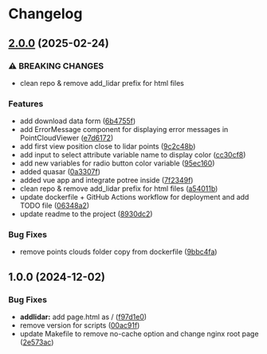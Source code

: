 # Changelog

## [2.0.0](https://github.com/EPFL-ENAC/AddLidar-Potree/compare/v1.0.0...v2.0.0) (2025-02-24)


### ⚠ BREAKING CHANGES

* clean repo & remove add_lidar prefix for html files

### Features

* add download data form ([6b4755f](https://github.com/EPFL-ENAC/AddLidar-Potree/commit/6b4755f69878d42a430374fd0ec4255392ae35a5))
* add ErrorMessage component for displaying error messages in PointCloudViewer ([e7d6172](https://github.com/EPFL-ENAC/AddLidar-Potree/commit/e7d6172540d4611976cfd64d569e98f7a582d947))
* add first view position close to lidar points ([9c2c48b](https://github.com/EPFL-ENAC/AddLidar-Potree/commit/9c2c48b9e7a9ef3861f4f6102197f699517beb18))
* add input to select attribute variable name to display color ([cc30cf8](https://github.com/EPFL-ENAC/AddLidar-Potree/commit/cc30cf8f121853980240d459623e7ae433ddeaba))
* add new variables for radio button color variable ([95ec160](https://github.com/EPFL-ENAC/AddLidar-Potree/commit/95ec160b599965ab245b631716bf56ca6f3321a8))
* added quasar ([0a3307f](https://github.com/EPFL-ENAC/AddLidar-Potree/commit/0a3307f902e6f4960bc1573b2619755bd7745113))
* added vue app and integrate potree inside ([7f2349f](https://github.com/EPFL-ENAC/AddLidar-Potree/commit/7f2349f6765200958bda922cd4600057f95d56b6))
* clean repo & remove add_lidar prefix for html files ([a54011b](https://github.com/EPFL-ENAC/AddLidar-Potree/commit/a54011bd404094aaf4265765ad0c0bbc56d95955))
* update dockerfile + GitHub Actions workflow for deployment and add TODO file ([06348a2](https://github.com/EPFL-ENAC/AddLidar-Potree/commit/06348a2cfafa622e9e71fc1a5deba755d0c66af7))
* update readme to the project ([8930dc2](https://github.com/EPFL-ENAC/AddLidar-Potree/commit/8930dc2d2479e4cee69e512333c3930b0b67cb68))


### Bug Fixes

* remove points clouds folder copy from dockerfile ([9bbc4fa](https://github.com/EPFL-ENAC/AddLidar-Potree/commit/9bbc4fa8add5abcad045b5abea0d60927f191571))

## 1.0.0 (2024-12-02)


### Bug Fixes

* **addlidar:** add page.html as / ([f97d1e0](https://github.com/EPFL-ENAC/AddLidar-Potree/commit/f97d1e06f4c4e5a3a49ace29f01038e61745cedf))
* remove version for scripts ([00ac91f](https://github.com/EPFL-ENAC/AddLidar-Potree/commit/00ac91f5ed4113f065997e9081b0b1884de7ecad))
* update Makefile to remove no-cache option and change nginx root page ([2e573ac](https://github.com/EPFL-ENAC/AddLidar-Potree/commit/2e573ac78f0ae7c0907668054de4af15aaf7ada3))
